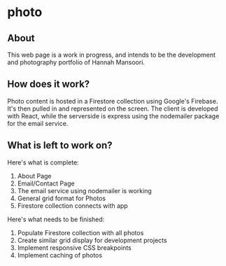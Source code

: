 # photo
## About
This web page is a work in progress, and intends to be the development and photography
portfolio of Hannah Mansoori.

## How does it work?
Photo content is hosted in a Firestore collection using Google's Firebase. It's then pulled in and represented on the screen. The client is developed with React, while the serverside is express using the nodemailer package for the email service. 

## What is left to work on?
Here's what is complete: 
1. About Page
2. Email/Contact Page
  1. The email service using nodemailer is working
3. General grid format for Photos
4. Firestore collection connects with app

Here's what needs to be finished:
1. Populate Firestore collection with all photos
2. Create similar grid display for development projects
3. Implement responsive CSS breakpoints
4. Implement caching of photos
